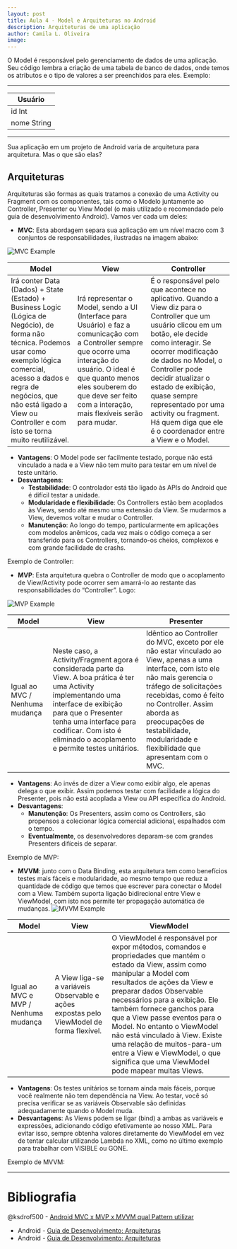 ```yaml
---
layout: post
title: Aula 4 - Model e Arquiteturas no Android
description: Arquiteturas de uma aplicação
author: Camila L. Oliveira
image: 
---
```


O Model é responsável pelo gerenciamento de dados de uma aplicação. Seu código lembra a criação de uma tabela de banco de dados, onde temos os atributos e o tipo de valores a ser preenchidos para eles. Exemplo:

---
Usuário|
---|
id Int |
nome String|
---

Sua aplicação em um projeto de Android varia de arquitetura para arquitetura. Mas o que são elas?

## Arquiteturas
Arquiteturas são formas as quais tratamos a conexão de uma Activity ou Fragment com os componentes, tais como o Modelo juntamente ao Controller, Presenter ou View Model (o mais utilizado e recomendado pelo guia de desenvolvimento Android). Vamos ver cada um deles:
- **MVC**: Esta abordagem separa sua aplicação em um nível macro com 3 conjuntos de responsabilidades, ilustradas na imagem abaixo:

![MVC Example](https://miro.medium.com/max/386/1*1qspMILbe0d48nq4sEhKLQ.png) 

Model | View | Controller
---|---|---
Irá conter Data (Dados) + State (Estado) + Business Logic (Lógica de Negócio), de forma não técnica. Podemos usar como exemplo lógica comercial, acesso a dados e regra de negócios, que não está ligado a View ou Controller e com isto se torna muito reutilizável.  | Irá representar o Model, sendo a UI (Interface para Usuário) e faz a comunicação com a Controller sempre que ocorre uma interação do usuário. O ideal é que quanto menos eles souberem do que deve ser feito com a interação, mais flexíveis serão para mudar. | É o responsável pelo que acontece no aplicativo. Quando a View diz para o Controller que um usuário clicou em um botão, ele decide como interagir. Se ocorrer modificação de dados no Model, o Controller pode decidir atualizar o estado de exibição, quase sempre representado por uma activity ou fragment. Há quem diga que ele é o coordenador entre a View e o Model.

- **Vantagens**: O Model pode ser facilmente testado, porque não está vinculado a nada e a View não tem muito para testar em um nível de teste unitário. 
- **Desvantagens**: 
  - **Testabilidade**: O controlador está tão ligado às APIs do Android que é difícil testar a unidade.
  - **Modularidade e flexibilidade**: Os Controllers estão bem acoplados às Views, sendo até mesmo uma extensão da View. Se mudarmos a View, devemos voltar e mudar o Controller.
  - **Manutenção**: Ao longo do tempo, particularmente em aplicações com modelos anêmicos, cada vez mais o código começa a ser transferido para os Controllers, tornando-os cheios, complexos e com grande facilidade de crashs.
  
Exemplo de Controller: 

<script src="https://gist.github.com/ksdrof500/209cdc6ea031bea36bb60f375840c9b5.js"></script>

- **MVP**: Esta arquitetura quebra o Controller de modo que o acoplamento de View/Activity pode ocorrer sem amarrá-lo ao restante das responsabilidades do “Controller”. Logo:

![MVP Example](https://miro.medium.com/max/351/1*x4TaHwbvuLKmm29gUWLwPg.png)

Model | View | Presenter
---|---|---
Igual ao MVC / Nenhuma mudança | Neste caso, a Activity/Fragment agora é considerada parte da View. A boa prática é ter uma Activity implementando uma interface de exibição para que o Presenter tenha uma interface para codificar. Com isto é eliminado o acoplamento e permite testes unitários. | Idêntico ao Controller do MVC, exceto por ele não estar vinculado ao View, apenas a uma interface, com isto ele não mais gerencia o tráfego de solicitações recebidas, como é feito no Controller. Assim aborda as preocupações de testabilidade, modularidade e flexibilidade que apresentam com o MVC.

- **Vantagens**: Ao invés de dizer a View como exibir algo, ele apenas delega o que exibir. Assim podemos testar com facilidade a lógica do Presenter, pois não está acoplada a View ou API específica do Android.
- **Desvantagens**: 
  - **Manutenção**: Os Presenters, assim como os Controllers, são propensos a colecionar lógica comercial adicional, espalhados com o tempo.
  - **Eventualmente**, os desenvolvedores deparam-se com grandes Presenters difíceis de separar.

Exemplo de MVP:

<script src="https://gist.github.com/ksdrof500/866a9a6be09e234a3cf85a2a4bbdc7d7.js"></script>

- **MVVM**: junto com o Data Binding, esta arquitetura tem como benefícios testes mais fáceis e modularidade, ao mesmo tempo que reduz a quantidade de código que temos que escrever para conectar o Model com a View. Também suporta ligação bidirecional entre View e ViewModel, com isto nos permite ter propagação automática de mudanças.
![MVVM Example](https://miro.medium.com/max/1600/1*OhQpbcOawuzHutdgKGjl7A.png)

Model | View | ViewModel
---|---|---
Igual ao MVC e MVP / Nenhuma mudança | A View liga-se a variáveis ​Observable ​​e ações expostas pelo ViewModel de forma flexível. | O ViewModel é responsável por expor métodos, comandos e propriedades que mantém o estado da View, assim como manipular a Model com resultados de ações da View e preparar dados Observable necessários para a exibição. Ele também fornece ganchos para que a View passe eventos para o Model. No entanto o ViewModel não está vinculado à View. Existe uma relação de muitos-para-um entre a View e ViewModel, o que significa que uma ViewModel pode mapear muitas Views.

- **Vantagens**: Os testes unitários se tornam ainda mais fáceis, porque você realmente não tem dependência na View. Ao testar, você só precisa verificar se as variáveis Observable ​​são definidas adequadamente quando o Model muda.
- **Desvantagens**: As Views podem se ligar (bind) a ambas as variáveis ​​e expressões, adicionando código efetivamente ao nosso XML. Para evitar isso, sempre obtenha valores diretamente do ViewModel em vez de tentar calcular utilizando Lambda no XML, como no último exemplo para trabalhar com VISIBLE ou GONE.

Exemplo de MVVM:

<script src="https://gist.github.com/ksdrof500/9953dffcb905512d06a3a10f1ebaf6ea.js"></script>

---
# Bibliografia
@ksdrof500 - [Android MVC x MVP x MVVM qual Pattern utilizar](https://medium.com/@FilipeFNunes/android-mvc-x-mvp-x-mvvm-qual-pattern-utilizar-parte-1-3defc5c89afd)
- Android - [Guia de Desenvolvimento: Arquiteturas](https://developer.android.com/jetpack/docs/guide?hl=pt-br)
- Android - [Guia de Desenvolvimento: Arquiteturas](https://github.com/android/architecture-samples)

